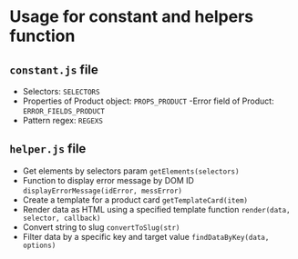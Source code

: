 # Usage for constant and helpers function

## `constant.js` file

- Selectors: `SELECTORS`
- Properties of Product object: `PROPS_PRODUCT`
-Error field of Product: `ERROR_FIELDS_PRODUCT`
- Pattern regex: `REGEXS`

## `helper.js` file

- Get elements by selectors param
  `getElements(selectors)`
- Function to display error message by DOM ID
  `displayErrorMessage(idError, messError)`
- Create a template for a product card
  `getTemplateCard(item)`
- Render data as HTML using a specified template function
  `render(data, selector, callback)`
- Convert string to slug
  `convertToSlug(str)`
- Filter data by a specific key and target value
  `findDataByKey(data, options)`
